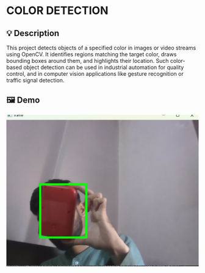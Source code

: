 # COLOR DETECTION 
## 💡 Description

This project detects objects of a specified color in images or video streams using OpenCV. It identifies regions matching the target color, draws bounding boxes around them, and highlights their location. Such color-based object detection can be used in industrial automation for quality control, and in computer vision applications like gesture recognition or traffic signal detection.

## 🖼️ Demo
![Demo Image](images/image.png)
